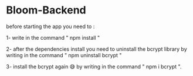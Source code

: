 # Bloom-Backend

before starting the app you need to :

1- write in the command " npm install " 

2- after the dependencies install you need to uninstall the bcrypt library by writing in the command " npm uninstall bcrypt "

3- install the bcrypt again 😅 by writing in the command " npm i bcrypt ". 
